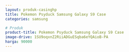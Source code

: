 ```yaml
---
layout: produk-casinghp
title: Pokemon Psyduck Samsung Galaxy S9 Case
categories: samsung

# Produk
product-title: Pokemon Psyduck Samsung Galaxy S9 Case
image-drive: 1SU9oqxnZ2RiiADGuESqba6eYQAioB-PA
harga: 90000
---
```

